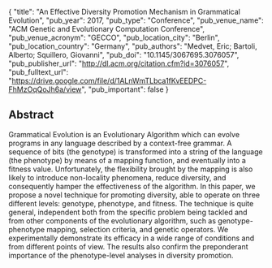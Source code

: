 {
  "title": "An Effective Diversity Promotion Mechanism in Grammatical Evolution",
  "pub_year": 2017,
  "pub_type": "Conference",
  "pub_venue_name": "ACM Genetic and Evolutionary Computation Conference",
  "pub_venue_acronym": "GECCO",
  "pub_location_city": "Berlin",
  "pub_location_country": "Germany",
  "pub_authors": "Medvet, Eric; Bartoli, Alberto; Squillero, Giovanni",
  "pub_doi": "10.1145/3067695.3076057",
  "pub_publisher_url": "http://dl.acm.org/citation.cfm?id=3076057",
  "pub_fulltext_url": "https://drive.google.com/file/d/1ALnWmTLbca1fKvEEDPC-FhMzOqQoJh6a/view",
  "pub_important": false
}

## Abstract
Grammatical Evolution is an Evolutionary Algorithm which can evolve programs in any language described by a context-free grammar. A sequence of bits (the genotype) is transformed into a string of the language (the phenotype) by means of a mapping function, and eventually into a fitness value. Unfortunately, the flexibility brought by the mapping is also likely to introduce non-locality phenomena, reduce diversity, and consequently hamper the effectiveness of the algorithm. In this paper, we propose a novel technique for promoting diversity, able to operate on three different levels: genotype, phenotype, and fitness. The technique is quite general, independent both from the specific problem being tackled and from other components of the evolutionary algorithm, such as genotype-phenotype mapping, selection criteria, and genetic operators. We experimentally demonstrate its efficacy in a wide range of conditions and from different points of view. The results also confirm the preponderant importance of the phenotype-level analyses in diversity promotion.
